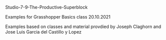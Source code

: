 Studio-7-9-The-Productive-Superblock

Examples for Grasshopper Basics class 20.10.2021

Examples based on classes and material provdied by Joseph Claghorn and Jose Luis Garcia del Castillo y Lopez

